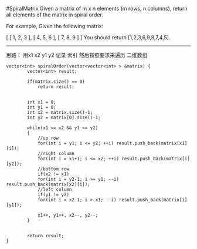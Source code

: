 #SpiralMatrix
Given a matrix of m x n elements (m rows, n columns), return all elements of the matrix in spiral order.

For example,
Given the following matrix:

[
 [ 1, 2, 3 ],
 [ 4, 5, 6 ],
 [ 7, 8, 9 ]
]
You should return [1,2,3,6,9,8,7,4,5].


---



思路：
用x1  x2  y1  y2 记录 索引 然后按照要求来遍历 二维数组

```
vector<int> spiralOrder(vector<vector<int> > &matrix) {
        vector<int> result;
        
        if(matrix.size() == 0)  
            return result;
        
 
        int x1 = 0;  
        int y1 = 0;  
        int x2 = matrix.size()-1;  
        int y2 = matrix[0].size()-1;  
        
        while(x1 <= x2 && y1 <= y2)  
        {  
            //up row  
            for(int i = y1; i <= y2; ++i) result.push_back(matrix[x1][i]);  
            //right column  
            for(int i = x1+1; i <= x2; ++i) result.push_back(matrix[i][y2]);  
            //bottom row  
            if(x2 != x1)  
            for(int i = y2-1; i >= y1; --i) result.push_back(matrix[x2][i]);  
            //left column  
            if(y1 != y2)  
            for(int i = x2-1; i > x1; --i) result.push_back(matrix[i][y1]);  
              
            x1++, y1++, x2--, y2--;  
        }  
 
            
        return result;
}
```